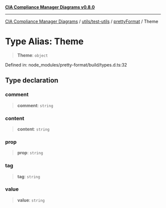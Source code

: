 [**CIA Compliance Manager Diagrams v0.8.0**](../../../../../README.md)

***

[CIA Compliance Manager Diagrams](../../../../../modules.md) / [utils/test-utils](../../../README.md) / [prettyFormat](../README.md) / Theme

# Type Alias: Theme

> **Theme**: `object`

Defined in: node\_modules/pretty-format/build/types.d.ts:32

## Type declaration

### comment

> **comment**: `string`

### content

> **content**: `string`

### prop

> **prop**: `string`

### tag

> **tag**: `string`

### value

> **value**: `string`
